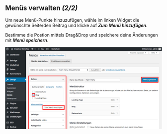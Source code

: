 ## Menüs verwalten *(2/2)*

Um neue Menü-Punkte hinzuzufügen, wähle im linken Widget die gewünschte Seite/den Beitrag und klicke auf _**Zum Menü hinzufügen**_.

Bestimme die Postion mittels Drag&Drop und speichere deine Änderungen mit _**Menü speichern**_.

![image](./assets/manage_add.jpg)
